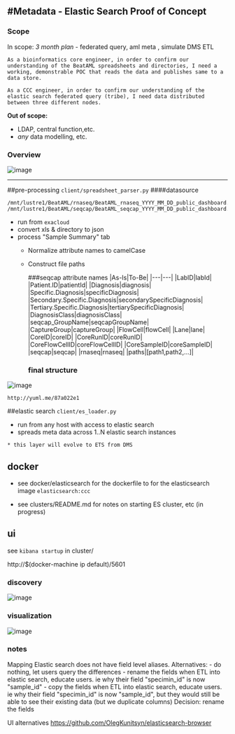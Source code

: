 #Metadata - Elastic Search Proof of Concept
---
###  Scope

In scope: _3 month plan_ - federated query, aml meta , simulate DMS ETL

```
As a bioinformatics core engineer, in order to confirm our understanding of the BeatAML spreadsheets and directories, I need a working, demonstrable POC that reads the data and publishes same to a data store.  
```

```
As a CCC engineer, in order to confirm our understanding of the elastic search federated query (tribe), I need data distributed between three different nodes.  
```

**Out of scope:**

* LDAP, central function,etc.
* _any_ data modelling, etc.

### Overview

![image](https://cloud.githubusercontent.com/assets/47808/10010059/5a2f5bd4-609a-11e5-9898-1194f869dd43.png)

---




##pre-processing  `client/spreadsheet_parser.py`
####datasource

```
/mnt/lustre1/BeatAML/rnaseq/BeatAML_rnaseq_YYYY_MM_DD_public_dashboard.xlsx
/mnt/lustre1/BeatAML/seqcap/BeatAML_seqcap_YYYY_MM_DD_public_dashboard.xlsx
```

* run from `exacloud`
* convert xls & directory to json
* process "Sample Summary" tab
  * Normalize attribute names to camelCase
  * Construct file paths 	

	###seqcap attribute names
	|As-Is|To-Be|
	|---|---|
	|LabID|labId|
	|Patient.ID|patientId|
	|Diagnosis|diagnosis|
	|Specific.Diagnosis|specificDiagnosis|
	|Secondary.Specific.Diagnosis|secondarySpecificDiagnosis|
	|Tertiary.Specific.Diagnosis|tertiarySpecificDiagnosis|
	|DiagnosisClass|diagnosisClass|
	|seqcap_GroupName|seqcapGroupName|
	|CaptureGroup|captureGroup|
	|FlowCell|flowCell|
	|Lane|lane|
	|CoreID|coreID|
	|CoreRunID|coreRunID|
	|CoreFlowCellID|coreFlowCellID|
	|CoreSampleID|coreSampleID|
	|seqcap|seqcap|
	|rnaseq|rnaseq|
	|paths|[path1,path2,...]|



	### final structure
![image](https://cloud.githubusercontent.com/assets/47808/10010107/eae23cdc-609a-11e5-8ec5-7adf92f17dbd.png)

	http://yuml.me/87a022e1

##elastic search `client/es_loader.py`
* run from any host with access to elastic search
* spreads meta data across 1..N elastic search instances

```
* this layer will evolve to ETS from DMS
```
## docker

* see docker/elasticsearch  for the dockerfile to for the elasticsearch image `elasticsearch:ccc`

* see clusters/README.md for notes on starting ES cluster, etc (in progress)


## ui
see `kibana startup` in cluster/

http://$(docker-machine ip default)/5601


### discovery
![image](https://cloud.githubusercontent.com/assets/47808/10038486/9773596e-617b-11e5-82f5-347fd4a62c19.png)

### visualization
![image](https://cloud.githubusercontent.com/assets/47808/11023573/9acaf5ce-8631-11e5-8297-42ddd015f5bb.png)

### notes

Mapping
  Elastic search does not have field level aliases.  Alternatives:
    - do nothing, let users query the differences
    - rename the fields when ETL into elastic search, educate users. ie  why their field "specimin_id" is now "sample_id"
    - copy the fields when ETL into elastic search, educate users. ie  why their field "specimin_id" is now "sample_id", but they would still be able to see their existing data (but we duplicate columns)
    Decision: rename the fields

UI alternatives
  https://github.com/OlegKunitsyn/elasticsearch-browser
